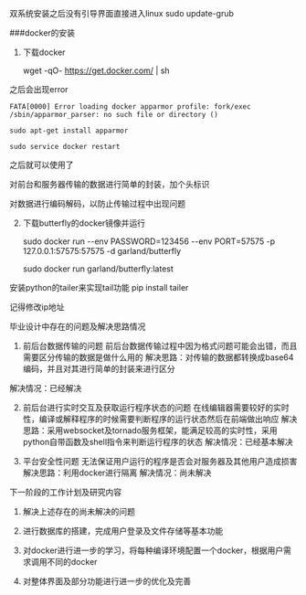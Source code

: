 双系统安装之后没有引导界面直接进入linux
    sudo update-grub

###docker的安装

1. 下载docker

    wget -qO- https://get.docker.com/ | sh

之后会出现error

    FATA[0000] Error loading docker apparmor profile: fork/exec /sbin/apparmor_parser: no such file or directory () 

    sudo apt-get install apparmor

    sudo service docker restart

之后就可以使用了

对前台和服务器传输的数据进行简单的封装，加个头标识

对数据进行编码解码，以防止传输过程中出现问题

2. 下载butterfly的docker镜像并运行

    sudo docker run --env PASSWORD=123456 --env PORT=57575 -p 127.0.0.1:57575:57575 -d garland/butterfly

    sudo docker run garland/butterfly:latest

安装python的tailer来实现tail功能
pip install tailer

记得修改ip地址

毕业设计中存在的问题及解决思路情况
1. 前后台数据传输的问题
前后台数据传输过程中因为格式问题可能会出错，而且需要区分传输的数据是做什么用的
解决思路：对传输的数据都转换成base64编码，并且对其进行简单的封装来进行区分

解决情况：已经解决

2. 前后台进行实时交互及获取运行程序状态的问题
在线编辑器需要较好的实时性，编译或解释程序的时候需要判断程序的运行状态然后在前端做出响应
解决思路：采用websocket及tornado服务框架，能满足较高的实时性，采用python自带函数及shell指令来判断运行程序的状态
解决情况：已经基本解决

3. 平台安全性问题
无法保证用户运行的程序是否会对服务器及其他用户造成损害
解决思路：利用docker进行隔离
解决情况：尚未解决

下一阶段的工作计划及研究内容
1. 解决上述存在的尚未解决的问题

2. 进行数据库的搭建，完成用户登录及文件存储等基本功能

3. 对docker进行进一步的学习，将每种编译环境配置一个docker，根据用户需求调用不同的docker

4. 对整体界面及部分功能进行进一步的优化及完善
